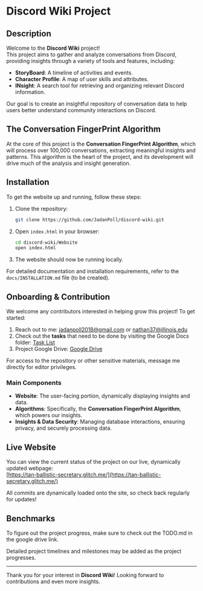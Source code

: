﻿# Discord Wiki Project

## Description
Welcome to the **Discord Wiki** project!  
This project aims to gather and analyze conversations from Discord, providing insights through a variety of tools and features, including:

- **StoryBoard**: A timeline of activities and events.
- **Character Profile**: A map of user skills and attributes.
- **INsight**: A search tool for retrieving and organizing relevant Discord information.

Our goal is to create an insightful repository of conversation data to help users better understand community interactions on Discord.

## The Conversation FingerPrint Algorithm
At the core of this project is the **Conversation FingerPrint Algorithm**, which will process over 100,000 conversations, extracting meaningful insights and patterns. This algorithm is the heart of the project, and its development will drive much of the analysis and insight generation.

## Installation
To get the website up and running, follow these steps:

1. Clone the repository:
    ```bash
    git clone https://github.com/JadanPoll/discord-wiki.git
    ```
2. Open `index.html` in your browser:
    ```bash
    cd discord-wiki/Website
    open index.html
    ```
3. The website should now be running locally.

For detailed documentation and installation requirements, refer to the `docs/INSTALLATION.md` file (to be created).

## Onboarding & Contribution
We welcome any contributors interested in helping grow this project! To get started:

1. Reach out to me: [jadanpoll2018@gmail.com](mailto:nathan37@illinois.edu) or nathan37@illinois.edu
2. Check out the **tasks** that need to be done by visiting the Google Docs folder:
   [Task List](https://docs.google.com/document/d/1AyVR033KFfguR1lMhwOAQ_GXP0jYLQilGy_imMG0T9w/edit?usp=sharing)
3. Project Google Drive:
   [Google Drive](https://drive.google.com/drive/folders/1YJxj-hWWH_OxAFkO0GUA6y_noQEUvFKq?usp=drive_link)

For access to the repository or other sensitive materials, message me directly for editor privileges.

### Main Components
- **Website**: The user-facing portion, dynamically displaying insights and data.
- **Algorithms**: Specifically, the **Conversation FingerPrint Algorithm**, which powers our insights.
- **Insights & Data Security**: Managing database interactions, ensuring privacy, and securely processing data.

## Live Website
You can view the current status of the project on our live, dynamically updated webpage:  
[https://tan-ballistic-secretary.glitch.me/](https://tan-ballistic-secretary.glitch.me/)

All commits are dynamically loaded onto the site, so check back regularly for updates!

## Benchmarks
To figure out the project progress, make sure to check out the TODO.md in the google drive link.

Detailed project timelines and milestones may be added as the project progresses.

---

Thank you for your interest in **Discord Wiki**! Looking forward to contributions and even more insights. 
